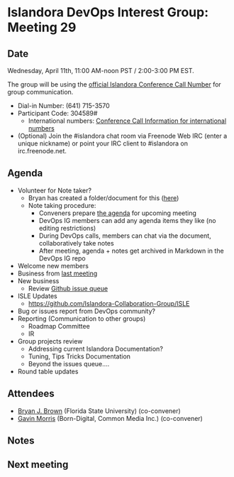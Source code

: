 # Islandora DevOps Interest Group: Meeting 29

## Date
Wednesday, April 11th, 11:00 AM-noon PST / 2:00-3:00 PM EST.

The group will be using the [official Islandora Conference Call Number](https://www.freeconferencecallhd.com/webrtc) for group communication.   
- Dial-in Number: (641) 715-3570    
- Participant Code: 304589#   
  - International numbers: [Conference Call Information for international numbers](https://github.com/Islandora-CLAW/CLAW/wiki/Conference-Call-Information)    
- (Optional) Join the #islandora chat room via Freenode Web IRC (enter a unique nickname) or point your IRC client to #islandora on irc.freenode.net.

## Agenda
- Volunteer for Note taker?    
  - Bryan has created a folder/document for this ([here](http://bit.ly/devops-agenda))   
  - Note taking procedure:   
    - Conveners prepare [the agenda](http://bit.ly/devops-agenda) for upcoming meeting   
    - DevOps IG members can add any agenda items they like (no editing restrictions)   
    - During DevOps calls, members can chat via the document, collaboratively take notes  
    - After meeting, agenda + notes get archived in Markdown in the DevOps IG repo   
- Welcome new members   
- Business from [last meeting](https://github.com/islandora-interest-groups/Islandora-DevOps-Interest-Group/blob/master/meetings/28.md)   
- New business   
  - Review [Github issue queue](https://github.com/islandora-interest-groups/Islandora-DevOps-Interest-Group/issues)   
- ISLE Updates  
  - https://github.com/Islandora-Collaboration-Group/ISLE   
- Bug or issues report from DevOps community?  
- Reporting (Communication to other groups)   
  * Roadmap Committee  
  * IR   
- Group projects review   
  * Addressing current Islandora Documentation?  
  * Tuning, Tips Tricks Documentation   
  * Beyond the issues queue....  
- Round table updates   

## Attendees
- [Bryan J. Brown](https://github.com/bryjbrown) (Florida State University) (co-convener)
- [Gavin Morris](https://github.com/g7morris) (Born-Digital, Common Media Inc.) (co-convener)

## Notes


## Next meeting
